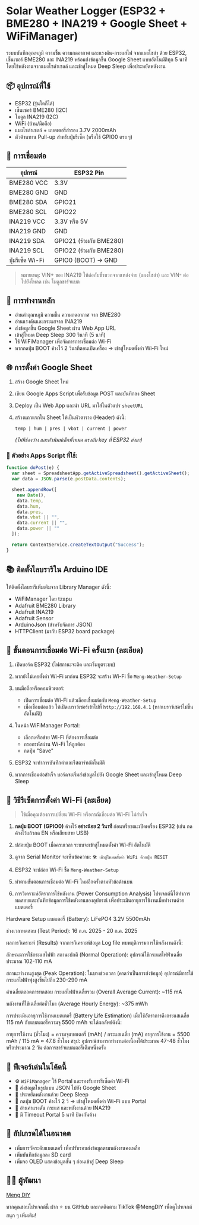 # Solar Weather Logger (ESP32 + BME280 + INA219 + Google Sheet + WiFiManager)

ระบบบันทึกอุณหภูมิ ความชื้น ความกดอากาศ และแรงดัน-กระแสไฟ จากแผงโซล่า ด้วย ESP32, เซ็นเซอร์ BME280 และ INA219 พร้อมส่งข้อมูลขึ้น Google Sheet แบบอัตโนมัติทุก 5 นาที โดยใช้พลังงานจากแผงโซล่าเซลล์ และเข้าสู่โหมด Deep Sleep เพื่อประหยัดพลังงาน

## 📦 อุปกรณ์ที่ใช้

* ESP32 (รุ่นใดก็ได้)
* เซ็นเซอร์ BME280 (I2C)
* โมดูล INA219 (I2C)
* WiFi (บ้าน/มือถือ)
* แผงโซล่าเซลล์ + แบตเตอรี่สำรอง 3.7V 2000mAh
* ตัวต้านทาน Pull-up สำหรับปุ่มรีเซ็ต (หรือใช้ GPIO0 ตรง ๆ)

## 🔌 การเชื่อมต่อ

| อุปกรณ์          | ESP32 Pin               |
| ---------------- | ----------------------- |
| BME280 VCC       | 3.3V                    |
| BME280 GND       | GND                     |
| BME280 SDA       | GPIO21                  |
| BME280 SCL       | GPIO22                  |
| INA219 VCC       | 3.3V หรือ 5V            |
| INA219 GND       | GND                     |
| INA219 SDA       | GPIO21 (ร่วมกับ BME280) |
| INA219 SCL       | GPIO22 (ร่วมกับ BME280) |
| ปุ่มรีเซ็ต Wi-Fi | GPIO0 (BOOT) → GND      |

> หมายเหตุ: VIN+ ของ INA219 ให้ต่อกับขั้วบวกจากแหล่งจ่าย (แผงโซล่า) และ VIN- ต่อไปยังโหลด เช่น โมดูลชาร์จแบต

## 🔁 การทำงานหลัก

* อ่านค่าอุณหภูมิ ความชื้น ความกดอากาศ จาก BME280
* อ่านแรงดันและกระแสจาก INA219
* ส่งข้อมูลขึ้น Google Sheet ผ่าน Web App URL
* เข้าสู่โหมด Deep Sleep 300 วินาที (5 นาที)
* ใช้ WiFiManager เพื่อจัดการการเชื่อมต่อ Wi-Fi
* หากกดปุ่ม BOOT ค้างไว้ 2 วินาทีตอนเปิดเครื่อง → เข้าสู่โหมดตั้งค่า Wi-Fi ใหม่

## 🌐 การตั้งค่า Google Sheet

1. สร้าง Google Sheet ใหม่
2. เขียน Google Apps Script เพื่อรับข้อมูล POST และบันทึกลง Sheet
3. Deploy เป็น Web App และนำ URL มาใส่ในตัวแปร `sheetURL`
4. สร้างแถวแรกใน Sheet ให้เป็นหัวตาราง (Header) ดังนี้:

   ```
   temp | hum | pres | vbat | current | power
   ```

   *(ไม่มีช่องว่าง และตัวพิมพ์เล็กทั้งหมด ตรงกับ key ที่ ESP32 ส่งมา)*

### 🧠 ตัวอย่าง Apps Script ที่ใช้:

```javascript
function doPost(e) {
  var sheet = SpreadsheetApp.getActiveSpreadsheet().getActiveSheet();
  var data = JSON.parse(e.postData.contents);

  sheet.appendRow([
    new Date(),
    data.temp,
    data.hum,
    data.pres,
    data.vbat || "",
    data.current || "",
    data.power || ""
  ]);

  return ContentService.createTextOutput("Success");
}
```

## 📚 ติดตั้งไลบรารีใน Arduino IDE

ให้ติดตั้งไลบรารีเพิ่มเติมจาก Library Manager ดังนี้:

* WiFiManager โดย tzapu
* Adafruit BME280 Library
* Adafruit INA219
* Adafruit Sensor
* ArduinoJson (สำหรับจัดการ JSON)
* HTTPClient (มากับ ESP32 board package)

## 📲 ขั้นตอนการเชื่อมต่อ Wi-Fi ครั้งแรก (ละเอียด)

1. เปิดบอร์ด ESP32 (ไฟสถานะจะติด และเริ่มบูตระบบ)
2. หากยังไม่เคยตั้งค่า Wi-Fi มาก่อน ESP32 จะสร้าง Wi-Fi ชื่อ `Meng-Weather-Setup`
3. บนมือถือหรือคอมพิวเตอร์:

   * เปิดการเชื่อมต่อ Wi-Fi แล้วเลือกเชื่อมต่อกับ `Meng-Weather-Setup`
   * เมื่อเชื่อมต่อแล้ว ให้เปิดเบราว์เซอร์เข้าไปที่ `http://192.168.4.1` (หากเบราว์เซอร์ไม่ขึ้นอัตโนมัติ)
4. ในหน้า WiFiManager Portal:

   * เลือกเครือข่าย Wi-Fi ที่ต้องการเชื่อมต่อ
   * กรอกรหัสผ่าน Wi-Fi ให้ถูกต้อง
   * กดปุ่ม "Save"
5. ESP32 จะทำการบันทึกค่าและรีสตาร์ทอัตโนมัติ
6. หากการเชื่อมต่อสำเร็จ บอร์ดจะเริ่มส่งข้อมูลไปยัง Google Sheet และเข้าสู่โหมด Deep Sleep

## 🔁 วิธีรีเซ็ตการตั้งค่า Wi-Fi (ละเอียด)

> ใช้เมื่อคุณต้องการเปลี่ยน Wi-Fi หรือกรณีเชื่อมต่อ Wi-Fi ไม่สำเร็จ

1. **กดปุ่ม BOOT (GPIO0)** ค้างไว้ **อย่างน้อย 2 วินาที** ก่อนหรือขณะเปิดเครื่อง ESP32 (เช่น กดค้างไว้แล้วกด EN หรือเสียบสาย USB)
2. ปล่อยปุ่ม BOOT เมื่อครบเวลา ระบบจะเข้าสู่โหมดตั้งค่า Wi-Fi อัตโนมัติ
3. ดูจาก Serial Monitor จะเห็นข้อความ: `🛠 เข้าสู่โหมดตั้งค่า WiFi ด้วยปุ่ม RESET`
4. ESP32 จะปล่อย Wi-Fi ชื่อ `Meng-Weather-Setup`
5. ทำตามขั้นตอนการเชื่อมต่อ Wi-Fi ใหม่อีกครั้งตามหัวข้อด้านบน

6. การวิเคราะห์อัตราการใช้พลังงาน (Power Consumption Analysis)
โปรเจกต์นี้ได้ทำการทดสอบและบันทึกข้อมูลการใช้พลังงานของอุปกรณ์ เพื่อประเมินอายุการใช้งานเมื่อทำงานด้วยแบตเตอรี่

Hardware Setup
แบตเตอรี่ (Battery): LiFePO4 3.2V 5500mAh

ช่วงเวลาทดสอบ (Test Period): 16 ก.ค. 2025 - 20 ก.ค. 2025

ผลการวิเคราะห์ (Results)
จากการวิเคราะห์ข้อมูล Log file พบพฤติกรรมการใช้พลังงานดังนี้:

ลักษณะการใช้กระแสไฟฟ้า
สถานะปกติ (Normal Operation): อุปกรณ์ใช้กระแสไฟฟ้าเฉลี่ยประมาณ 102-110 mA

สถานะทำงานสูงสุด (Peak Operation): ในบางช่วงเวลา (คาดว่าเป็นการส่งข้อมูล) อุปกรณ์มีการใช้กระแสไฟฟ้าพุ่งสูงขึ้นไปถึง 230-290 mA

ค่าเฉลี่ยตลอดการทดสอบ
กระแสไฟฟ้าเฉลี่ยรวม (Overall Average Current): ~115 mA

พลังงานที่ใช้เฉลี่ยต่อชั่วโมง (Average Hourly Energy): ~375 mWh

การประเมินอายุการใช้งานแบตเตอรี่ (Battery Life Estimation)
เมื่อใช้อัตราการดึงกระแสเฉลี่ย 115 mA กับแบตเตอรี่ความจุ 5500 mAh จะได้ผลลัพธ์ดังนี้:

อายุการใช้งาน (ชั่วโมง) = ความจุแบตเตอรี่ (mAh) / กระแสเฉลี่ย (mA)
อายุการใช้งาน = 5500 mAh / 115 mA ≈ 47.8 ชั่วโมง
สรุป: อุปกรณ์สามารถทำงานต่อเนื่องได้ประมาณ 47-48 ชั่วโมง หรือประมาณ 2 วัน ต่อการชาร์จแบตเตอรี่เต็มหนึ่งครั้ง

## 🔧 ฟีเจอร์เด่นในโค้ดนี้

* ⚙️ `WiFiManager` ใช้ Portal และรองรับการรีเซ็ตค่า Wi-Fi
* 💾 ส่งข้อมูลในรูปแบบ JSON ไปยัง Google Sheet
* 🔋 ประหยัดพลังงานด้วย Deep Sleep
* 📶 กดปุ่ม BOOT ค้างไว้ 2 วิ → เข้าสู่โหมดตั้งค่า Wi-Fi แบบ Portal
* 📏 อ่านค่าแรงดัน กระแส และพลังงานด้วย INA219
* 🔐 มี Timeout Portal 5 นาที ป้องกันค้าง

## 📎 อัปเกรดได้ในอนาคต

* เพิ่มการวัดระดับแบตเตอรี่ เพื่อปรับรอบส่งข้อมูลตามพลังงานคงเหลือ
* เพิ่มบันทึกข้อมูลลง SD card
* เพิ่มจอ OLED แสดงข้อมูลสั้น ๆ ก่อนเข้าสู่ Deep Sleep

## 👨‍💻 ผู้พัฒนา

[Meng DIY](https://github.com/mengdiy)

หากคุณชอบโปรเจกต์นี้ ฝาก ⭐ บน GitHub และกดติดตาม TikTok @MengDIY เพื่อดูโปรเจกต์สนุก ๆ เพิ่มเติม!
